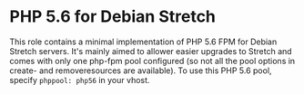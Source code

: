# PHP 5.6 for Debian Stretch

This role contains a minimal implementation of PHP 5.6 FPM for Debian Stretch servers. It's mainly aimed to allower easier upgrades to Stretch and comes with only one php-fpm pool configured (so not all the pool options in create- and removeresources are available).
To use this PHP 5.6 pool, specify ```phppool: php56``` in your vhost.
